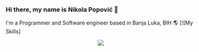 ### Hi there, my name is Nikola Popović 👋
I'm a Programmer and Software engineer based in Banja Luka, BIH 🌎
[![My Skills]
<p align="center">
  <a href="https://skillicons.dev">
    <img src="https://skillicons.dev/icons?i=js,html,css,nodejs,py,postman&theme=dark" />
  </a>
</p>


